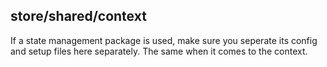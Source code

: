 ## store/shared/context

If a state management package is used, make sure you seperate its config and setup files here separately. The same when it comes to the context.
